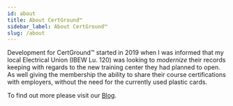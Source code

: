 ```yaml
---
id: about
title: About CertGround™
sidebar_label: About CertGround™
slug: /about
---
```


Development for CertGround™ started in 2019 when I was informed that my local Electrical Union  (IBEW Lu. 120) was looking to *modernize* their records keeping with regards to the new training center they had planned to open. As well giving the membership the ability to share their course certifications with employers, without the need for the currently used plastic cards.

To find out more please visit our [Blog](/blog).
